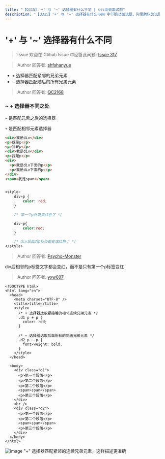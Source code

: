 ```yaml
---
title: "【Q315】'+' 与 '~' 选择器有什么不同 | css高频面试题"
description: "【Q315】'+' 与 '~' 选择器有什么不同 字节跳动面试题、阿里腾讯面试题、美团小米面试题。"
---
```


# '+' 与 '~' 选择器有什么不同

> Issue
> 欢迎在 Gtihub Issue 中回答此问题: [Issue 317](https://github.com/shfshanyue/Daily-Question/issues/317)

> Author
> 回答者: [shfshanyue](https://github.com/shfshanyue)

- `+` 选择器匹配紧邻的兄弟元素
- `~` 选择器匹配随后的所有兄弟元素

> Author
> 回答者: [QC2168](https://github.com/QC2168)

### ~ + 选择器不同之处

`~` 是匹配元素之后的选择器

`+` 是匹配相邻元素选择器

```html
<div>我是div</div>
<p>我是p</p>
<p>我是p</p>
<div>我是div</div>
<p>我是p</p>
<div>
  <p>我是div下面的p</p>
  <p>我是div下面的p</p>
</div>
<span>我是span</span>
```

```css

<style>
    div+p {
        color: red;
    }

    /* 第一个p标签变红色了 */

    div~p{
        color:red;
    }

    /* div后面的p标签都变成红色了 */
</style>

```

> Author
> 回答者: [Psycho-Monster](https://github.com/Psycho-Monster)

div后相邻的p标签文字都会变红，而不是只有第一个p标签变红

> Author
> 回答者: [yxw007](https://github.com/yxw007)

```
<!DOCTYPE html>
<html lang="en">
  <head>
    <meta charset="UTF-8" />
    <title>title</title>
    <style>
      /* + 选择器选取紧接着的相邻连续兄弟元素 */
      .d1 p + p {
        color: red;
      }

      /* ~ 选择器选取后面所有的同级兄弟元素 */
      .d2 p ~ p {
        font-weight: bold;
      }
    </style>
  </head>

  <body>
    <div class="d1">
      <p>第一个段落</p>
      <p>第二个段落</p>
      <p>第二个段落</p>
      <span>span</span>
      <p>第三个段落</p>
    </div>
    <br />
    <div class="d2">
      <p>第一个段落</p>
      <p>第二个段落</p>
      <span>span</span>
      <p>第三个段落</p>
    </div>
  </body>
</html>

```

![image](https://user-images.githubusercontent.com/9338717/226824998-d0061db1-e9fb-4d82-8ac5-c6e2d80ad019.png)
"+" 选择器匹配紧邻的连续兄弟元素，这样描述更准确
